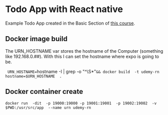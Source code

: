 # Todo App with React native

Example Todo App created in the Basic Section of [this course](https://www.udemy.com/react-native-the-practical-guide).

## Docker image build 

The URN_HOSTNAME var stores the hostname of the Computer (something like 192.168.0.##).
With this I can set the hostname where expo is going to be.

`
    URN_HOSTNAME=`hostname -I | grep -o "^\S*"`&&
    docker build 
    -t udemy-rn 
    hostname=$URN_HOSTNAME 
    .
`

## Docker container create

`
    docker run 
    -dit 
    -p 19000:19000
    -p 19001:19001 
    -p 19002:19002 
    -v $PWD:/usr/src/app 
    --name urn
    udemy-rn
`

